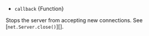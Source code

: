 <!-- YAML
added: v0.1.90
-->

* `callback` {Function}

Stops the server from accepting new connections.  See [`net.Server.close()`][].

